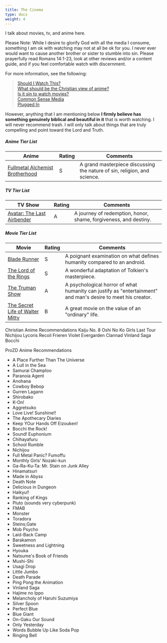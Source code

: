 ```yaml
---
title: The Cinema
type: docs
weight: 4
---
```


I talk about movies, tv, and anime here. 

Please Note: While I desire to glorify God with all the media I consume, something I am ok with watching may not at all be ok for you. I never ever would want to cause another brother or sister to stumble into sin. Please prayerfully read Romans 14:1-23, look at other reviews and/or a content guide, and if you feel comfortable watch with discernment.

For more information, see the following:
> [Should I Watch This?](https://www.thegospelcoalition.org/article/should-i-watch-this-5-questions-for-the-discerning-viewer/)  
> [What should be the Christian view of anime?](https://www.gotquestions.org/Christian-anime.html)  
> [Is it sin to watch movies?](https://www.compellingtruth.org/sin-movies.html)  
> [Common Sense Media](https://www.commonsensemedia.org/)  
> [Plugged In](https://www.pluggedin.com/)  

However, anything that I am mentioning below **I firmly believe has something genuinely biblical and beautiful in it** that is worth watching. I will never recommend trash. I will only talk about things that are truly compelling and point toward the Lord and Truth.

##### Anime Tier List
Anime 													 																						| Rating 	 | Comments 											
--------------------------------------------------------------------------- | -------- | --------------------------------------------------------------------------- 
[Fullmetal Alchemist Brotherhood](https://myanimelist.net/anime/5114/Fullmetal_Alchemist__Brotherhood)  																						| S				 | A grand masterpiece discussing the nature of sin, religion, and science.

##### TV Tier List
TV Show 												 																					  | Rating 	 | Comments 												
--------------------------------------------------------------------------- | -------- | --------------------------------------------------------------------------- 
[Avatar: The Last Airbender](https://www.imdb.com/title/tt0417299/)	     		| A				 | A journey of redemption, honor, shame, forgiveness, and destiny. 

##### Movie Tier List
Movie													   																						| Rating 	 | Comments 												
--------------------------------------------------------------------------- | -------- | --------------------------------------------------------------------------- 
[Blade Runner](https://www.imdb.com/title/tt0083658/)					   	 					| S			 	 | A poignant examination on what defines humanity compared to an android.
[The Lord of the Rings](https://www.imdb.com/title/tt0120737/)					   	| S		     | A wonderful adaptation of Tolkien's masterpiece. 		
[The Truman Show](https://www.imdb.com/title/tt0120382/)								   	| A	  	 	 | A psychological horror of what humanity can justify as "entertainment" and man's desire to meet his creator.
[The Secret Life of Walter Mitty](https://www.imdb.com/title/tt0359950/) 		| B	  	 	 | A great movie on the value of an "ordinary" life. 

Christian Anime Recommendations
Kaiju No. 8
Oshi No Ko
Girls Last Tour
Nichijou
Lycoris Recoil
Frieren
Violet Evergarden
Clannad
Vinland Saga
Bocchi

ProZD Anime Recommendations
- A Place Further Than The Universe
- A Lull in the Sea
- Samurai Champloo
- Paranoia Agent
- Anohana
- Cowboy Bebop
- Gurren Lagann
- Shirobako
- K-On!
- Aggretsuko
- Love Live! Sunshine!!
- The Apothecary Diaries
- Keep YOur Hands Off Eizouken!
- Bocchi the Rock!
- Sound! Euphonium
- Chihayafuru
- School Rumble
- Nichijou
- Full Metal Panic? Fumoffu
- Monthly Girls' Nozaki-kun
- Ga-Ra-Ku-Ta: Mr. Stain on Junk Alley
- Hinamatsuri
- Made in Abyss
- Death Note
- Delicious in Dungeon
- Haikyu!!
- Ranking of Kings
- Pluto (sounds very cyberpunk)
- FMAB
- Monster
- Toradora
- Steins;Gate
- Mob Psycho 
- Laid-Back Camp
- Barakamon
- Sweetness and Lightning
- Hyouka
- Natsume's Book of Friends
- Mushi-Shi
- Usagi Drop
- Little Jumbo
- Death Parade
- Ping Pong the Animation
- Vinland Saga
- Hajime no Ippo
- Melancholy of Haruhi Suzumiya
- Silver Spoon
- Perfect Blue
- Blue Giant
- On-Gaku Our Sound
- Only Yesterday
- Words Bubble Up Like Soda Pop
- Ringing Bell

<script src="https://static.esvmedia.org/crossref/crossref.min.js" type="text/javascript"></script>